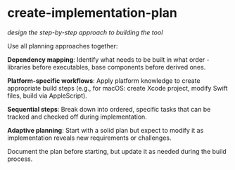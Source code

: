 # create-implementation-plan
*design the step-by-step approach to building the tool*

Use all planning approaches together:

**Dependency mapping**: Identify what needs to be built in what order - libraries before executables, base components before derived ones.

**Platform-specific workflows**: Apply platform knowledge to create appropriate build steps (e.g., for macOS: create Xcode project, modify Swift files, build via AppleScript).

**Sequential steps**: Break down into ordered, specific tasks that can be tracked and checked off during implementation.

**Adaptive planning**: Start with a solid plan but expect to modify it as implementation reveals new requirements or challenges.

Document the plan before starting, but update it as needed during the build process.